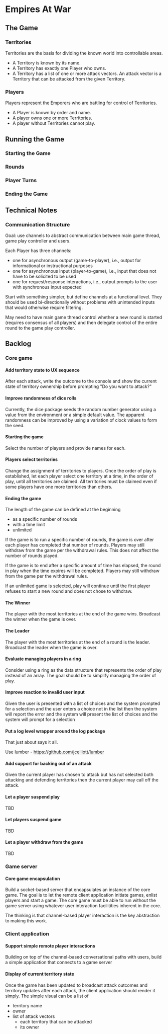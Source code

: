 # Empires At War

## The Game
### Territories
Territories are the basis for dividing the known world into controllable areas. 

*	A Territory is known by its name. 
*	A Territory has exactly one Player who owns. 
*	A Territory has a list of one or more attack vectors. An attack vector is a Territory that can be attacked from the given Territory.

### Players
Players represent the Emporers who are battling for control of Territories.

*	A Player is known by order and name.
*	A player owns one or more Territories.
*	A player without Territories cannot play.

## Running the Game
### Starting the Game
### Rounds
### Player Turns
### Ending the Game

## Technical Notes
### Communication Structure
Goal: use channels to abstract communication between main game thread, game play controller and users.

Each Player has three channels: 

*	one for asynchronous output (game-to-player), i.e., output for informational or instructional purposes
*	one for asynchronous input (player-to-game), i.e., input that does not have to be solicited to be used
*	one for request/response interactions, i.e., output prompts to the user with synchronous input expected

Start with something simpler, but define channels at a functional level. They should be used bi-directionally without problems with unintended inputs that would otherwise require filtering.

May need to have main game thread control whether a new round is started (requires consensus of all players) and then delegate control of the entire round to the game play controller.

## Backlog
### Core game 

#### Add territory state to UX sequence
After each attack, write the outcome to the console and show the current state of territory ownership before prompting "Do you want to attack?"

#### Improve randomness of dice rolls
Currently, the dice package seeds the random number generator using a value from the environment or a simple default value. The apparent randomness can be improved by using a variation of clock values to form the seed.

#### Starting the game
Select the number of players and provide names for each.

#### Players select territories
Change the assignment of territories to players. Once the order of play is established, let each player select one territory at a time, in the order of play, until all territories are claimed. All territories must be claimed even if some players have one more territories than others.

#### Ending the game
The length of the game can be defined at the beginning 

* as a specific number of rounds
* with a time limit
* unlimited

If the game is to run a specific number of rounds, the game is over after each player has completed that number of rounds. Players may still withdraw from the game per the withdrawal rules. This does not affect the number of rounds played.

If the game is to end after a specific amount of time has elapsed, the round in play when the time expires will be completed. Players may still withdraw from the game per the withdrawal rules.

If an unlimited game is selected, play will continue until the first player refuses to start a new round and does not chose to withdraw.

#### The Winner
The player with the most territories at the end of the game wins.
Broadcast the winner when the game is over.

#### The Leader
The player with the most territories at the end of a round is the leader.
Broadcast the leader when the game is over.

#### Evaluate managing players in a ring
Consider using a ring as the data structure that represents the order of play instead of an array. The goal should be to simplify managing the order of play.


#### Improve reaction to invalid user input
Given	the user is presented with a list of choices
and 	the system prompted for a selection
and		the user enters a choice not in the list
then	the system will report the error
and		the system will present the list of choices
and		the system will prompt for a selection


#### Put a log level wrapper around the log package
That just about says it all.

Use lumber - https://github.com/jcelliott/lumber


#### Add support for backing out of an attack
Given	the current player has chosen to attack
but		has not selected both attacking and defending territories
then	the current player may call off the attack.

#### Let a player suspend play
TBD

#### Let players suspend game
TBD

#### Let a player withdraw from the game
TBD

### Game server
#### Core game encapsulation
Build a socket-based server that encapsulates an instance of the core game. The goal is to let the remote client application initiate games, enlist players and start a game. The core game must be able to run without the game server using whatever user interaction facilitities inherent in the core. 

The thinking is that channel-based player interaction is the key abstraction to making this work.


### Client application
#### Support simple remote player interactions
Building on top of the channel-based conversational paths with users, build a simple application that connects to a game server

#### Display of current territory state
Once the game has been updated to broadcast attack outcomes and territory updates after each attack, the client application should render it simply. The simple visual can be a list of

* territory name
* owner
* list of attack vectors
	* each territory that can be attacked
	* its owner
